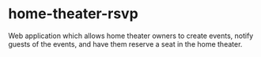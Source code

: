# home-theater-rsvp
Web application which allows home theater owners to create events, notify guests of the events, and have them reserve a seat in the home theater.
